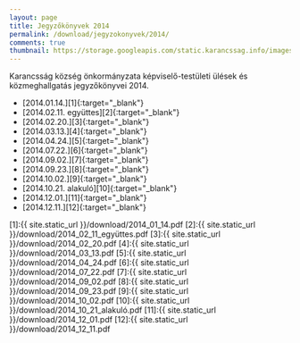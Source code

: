 ```yaml
---
layout: page
title: Jegyzőkönyvek 2014
permalink: /download/jegyzokonyvek/2014/
comments: true
thumbnail: https://storage.googleapis.com/static.karancssag.info/images/og/ft.jpg
---
```


Karancsság község önkormányzata képviselő-testületi ülések és közmeghallgatás jegyzőkönyvei 2014.

+ [2014.01.14.][1]{:target="_blank"}
+ [2014.02.11. együttes][2]{:target="_blank"}
+ [2014.02.20.][3]{:target="_blank"}
+ [2014.03.13.][4]{:target="_blank"}
+ [2014.04.24.][5]{:target="_blank"}
+ [2014.07.22.][6]{:target="_blank"}
+ [2014.09.02.][7]{:target="_blank"}
+ [2014.09.23.][8]{:target="_blank"}
+ [2014.10.02.][9]{:target="_blank"}
+ [2014.10.21. alakuló][10]{:target="_blank"}
+ [2014.12.01.][11]{:target="_blank"}
+ [2014.12.11.][12]{:target="_blank"}


[1]:{{ site.static_url }}/download/2014_01_14.pdf
[2]:{{ site.static_url }}/download/2014_02_11_együttes.pdf
[3]:{{ site.static_url }}/download/2014_02_20.pdf
[4]:{{ site.static_url }}/download/2014_03_13.pdf
[5]:{{ site.static_url }}/download/2014_04_24.pdf
[6]:{{ site.static_url }}/download/2014_07_22.pdf
[7]:{{ site.static_url }}/download/2014_09_02.pdf
[8]:{{ site.static_url }}/download/2014_09_23.pdf
[9]:{{ site.static_url }}/download/2014_10_02.pdf
[10]:{{ site.static_url }}/download/2014_10_21_alakuló.pdf
[11]:{{ site.static_url }}/download/2014_12_01.pdf
[12]:{{ site.static_url }}/download/2014_12_11.pdf
